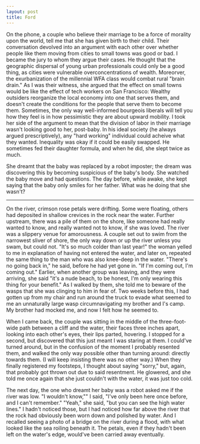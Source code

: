 ```yaml
---
layout: post
title: Ford
---
```


On the phone, a couple who believe their marriage to be a force of morality upon the world, tell me that she has given birth to their child. Their conversation devolved into an argument with each other over whether people like them moving from cities to small towns was good or bad. I became the jury to whom they argue their cases. He thought that the geographic dispersal of young urban professionals could only be a good thing, as cities were vulnerable overconcentrations of wealth. Moreorver, the exurbanization of the millennial WFA class would combat rural "brain drain." As I was their witness, she argued that the effect on small towns would be like the effect of tech workers on San Francisco: Wealthy outsiders reorganize the local economy into one that serves them, and doesn't create the conditions for the people that serve them to become them. Sometimes, the only way well-informed bourgeois liberals will tell you how they feel is in how pessimistic they are about upward mobility. I took her side of the argument to mean that the division of labor in their marriage wasn't looking good to her, post-baby. In his ideal society (he always argued prescriptively), any "hard working" individual could acheive what they wanted. Inequality was okay if it could be easily swapped. He sometimes fed their daughter formula, and when he did, she slept twice as much.

She dreamt that the baby was replaced by a robot imposter; the dream was discovering this by becoming suspicious of the baby's body. She watched the baby move and had questions. The day before, while awake, she kept saying that the baby only smiles for her father. What was he doing that she wasn't?

---

On the river, crimson rose petals were drifting. Some were floating, others had deposited in shallow crevices in the rock near the water. Further upstream, there was a pile of them on the shore, like someone had really wanted to know, and really wanted not to know, if she was loved. The river was a slippery venue for amorousness. A couple set out to swim from the narrowest sliver of shore, the only way down or up the river unless you swam, but could not. "It's so much colder than last year!" the woman yelled to me in explanation of having not entered the water, and later on, repeated the same thing to the man who was also knee-deep in the water. "There's no going back in," he said, before he had yet gone in. "If I'm coming out, I'm coming out." Earlier, when another group was leaving, and they were arriving, she said "it's a nude beach, to be honest, I'm only wearing this thing for your benefit." As I walked by them, she told me to beware of the wasps that she was clinging to him in fear of. Two weeks before this, I had gotten up from my chair and run around the truck to evade what seemed to me an unnaturally large wasp circumnavigating my brother and I's camp. My brother had mocked me, and now I felt how he seemed to.

When I came back, the couple was sitting in the middle of the three-foot-wide path between a cliff and the water, their faces three inches apart, looking into each other's eyes, their lips parted, hovering. I stopped for a second, but discovered that this just meant I was staring at them. I could've turned around, but in the confusion of the moment I probably resented them, and walked the only way possible other than turning around: directly towards them. (I will keep insisting there was no other way.) When they finally registered my footsteps, I thought about saying "sorry," but, again, that probably got thrown out due to said resentment. He glowered, and she told me once again that she just couldn't with the water, it was just too cold.

The next day, the one who dreamt her baby was a robot asked me if the river was low. "I wouldn't know,"" I said, "I've only been here once before, and I can't remember." "Yeah," she said, "but you can see the high water lines." I hadn't noticed those, but I had noticed how far above the river that the rock had obviously been worn down and polished by water. And I recalled seeing a photo of a bridge on the river during a flood, with what looked like the sea roiling beneath it. The petals, even if they hadn't been left on the water's edge, would've been carried away eventually.